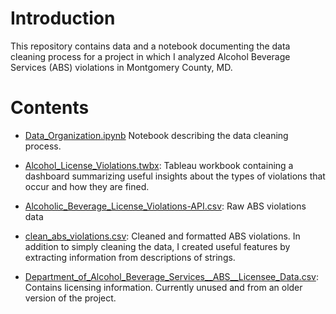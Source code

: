 # Introduction

This repository contains data and a notebook documenting the data cleaning process for a project in which I analyzed Alcohol Beverage Services (ABS) violations in Montgomery County, MD.

# Contents

* [Data_Organization.ipynb](Data_Organization.ipynb) Notebook describing the data cleaning process.

* [Alcohol_License_Violations.twbx](Alcohol_License_Violations.twbx): Tableau workbook containing a dashboard summarizing useful insights about the types of violations that occur and how they are fined.

* [Alcoholic_Beverage_License_Violations-API.csv](Alcoholic_Beverage_License_Violations-API.csv): Raw ABS violations data

* [clean_abs_violations.csv](clean_abs_violations.csv): Cleaned and formatted ABS violations. In addition to simply cleaning the data, I created useful features by extracting information from descriptions of strings.

* [Department_of_Alcohol_Beverage_Services__ABS__Licensee_Data.csv](Department_of_Alcohol_Beverage_Services__ABS__Licensee_Data.csv): Contains licensing information. Currently unused and from an older version of the project.